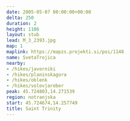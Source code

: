 ```yaml
---
date: 2005-05-07 00:00:00+00:00
delta: 250
duration: 2
height: 1106
layout: stub
lead: M_3_2393.jpg
map: 1
maplink: https://mapzs.projekti.si/poi/1148
name: SvetaTrojica
nearby:
- /hikes/javorniki
- /hikes/planinskagora
- /hikes/oblenk
- /hikes/volovjareber
peak: 45.724803,14.271539
region: notranjska
start: 45.724674,14.257749
title: Saint Trinity
---
```


